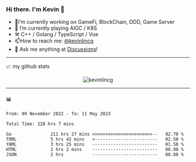 ### Hi there. I'm Kevin 👋

- 🔭I’m currently working on GameFi, BlockChain, DDD, Game Server
- 🌱 I’m currently playing AIGC / K8S
-   :hammer_and_pick: C++ / Golang / TypeScript / Vue
- 📫How to reach me: [@kevinlincg](https://twitter.com/kevinlincg) 
-   :thought_balloon: Ask me anything at [Discussions](https://github.com/kevinlincg/kevinlincg/discussions/new)!

---

📈 my github stats

<p align="center"> <img src="https://github-readme-stats-ouuan.vercel.app/api?username=kevinlincg&theme=dark&show_icons=true&count_private=true" alt="kevinlincg" />

---

#### :bar_chart: 

<!--START_SECTION:waka-->

```text
From: 09 November 2022 - To: 11 May 2023

Total Time: 228 hrs 7 mins

Go               211 hrs 27 mins >>>>>>>>>>>>>>>>>>>>>>>--   92.70 %
TOML             5 hrs 42 mins   >------------------------   02.50 %
YAML             3 hrs 25 mins   -------------------------   01.50 %
HTML             2 hrs 2 mins    -------------------------   00.90 %
JSON             2 hrs           -------------------------   00.88 %
```

<!--END_SECTION:waka-->
